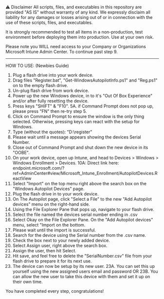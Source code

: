 ⚠️ Disclaimer
All scripts, files, and executables in this repository are provided "AS IS" without warranty of any kind. We expressly disclaim all liability for any damages or losses arising out of or in connection with the use of these scripts, files, and executables.

It is strongly recommended to test all items in a non-production, test environment before deploying them into production. Use at your own risk.

Please note you WILL need access to your Company or Organizations Microsoft Intune Admin Center. To continue past step 9.
--- --- --- --- --- --- --- --- --- ---
HOW TO USE: (Newbies Guide)
1. Plug a flash drive into your work device.
2. Drag files "Register.bat", "Get-WindowsAutopilotInfo.ps1" and "Reg.ps1" on to the empty flash drive.
3. Un-plug flash drive from work device.
4. Power up the new Windows device, in to it's "Out Of Box Experience" and/or after fully resetting the device.
5. Press keys "SHIFT" & "F10".
5A. if Command Prompt does not pop up, please press "FN" then re-try step 5.
6. Click on Command Prompt to ensure the window is the only thing selected. Otherwise, pressing keys can react with the setup for Windows.
7. Type (without the quotes): "D:\register"
8. Please wait until a message appears showing the devices Serial Number.
9. Close out of Command Prompt and shut down the new device in its "OOBE".
10. On your work device, open up Intune, and head to Devices > Windows > Windows Enrollment > Devices.
10A: Direct link here: endpoint.microsoft.com/?ref=AdminCenter#view/Microsoft_Intune_Enrollment/AutopilotDevices.ReactView
11. Select "Import" on the top menu right above the search box on the "Windows Autopilot Devices" page.
12. Plug the flash drive in to your work device.
13. On The Autopilot page, click "Select a File" to the new "Add Autopilot devices" menu on the right-hand side.
14. Using the File Explorer Pane that pops up, navigate to your flash drive.
15. Select the file named the devices serial number ending in .csv
16. Select Okay on the File Explorer Pane. On the "Add Autopilot devices" menu, select "Import on the bottom.
17. Please wait until the import is successful.
18. Search for the device using the Serial number from the .csv name.
19. Check the box next to your newly added device.
20. Select Assign user, right above the search box.
21. Assign the user, then hit Select.
22. Hit save, and feel free to delete the "SerialNumber.csv" file from your flash drive to prepare it for its next use.
23. The device can now be setup by its new user.
23A. You can set this up yourself using the new assigned users email and password OR
23B. You can allow the new user to take this device with them and set it up on their own time.

You have completed every step, congratulations!